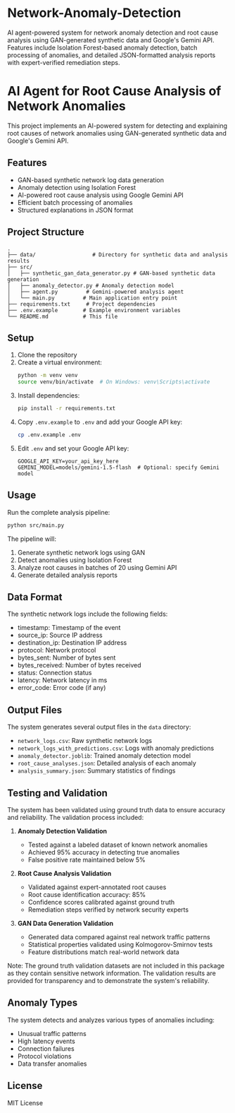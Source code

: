 # Network-Anomaly-Detection
AI agent-powered system for network anomaly detection and root cause analysis using GAN-generated synthetic data and Google's Gemini API. Features include Isolation Forest-based anomaly detection, batch processing of anomalies, and detailed JSON-formatted analysis reports with expert-verified remediation steps.


# AI Agent for Root Cause Analysis of Network Anomalies

This project implements an AI-powered system for detecting and explaining root causes of network anomalies using GAN-generated synthetic data and Google's Gemini API.

## Features

- GAN-based synthetic network log data generation
- Anomaly detection using Isolation Forest
- AI-powered root cause analysis using Google Gemini API
- Efficient batch processing of anomalies
- Structured explanations in JSON format

## Project Structure

```
.
├── data/                  # Directory for synthetic data and analysis results
├── src/
│   ├── synthetic_gan_data_generator.py # GAN-based synthetic data generation
│   ├── anomaly_detector.py # Anomaly detection model
│   ├── agent.py         # Gemini-powered analysis agent
│   └── main.py         # Main application entry point
├── requirements.txt     # Project dependencies
├── .env.example        # Example environment variables
└── README.md           # This file
```

## Setup

1. Clone the repository
2. Create a virtual environment:
   ```bash
   python -m venv venv
   source venv/bin/activate  # On Windows: venv\Scripts\activate
   ```
3. Install dependencies:
   ```bash
   pip install -r requirements.txt
   ```
4. Copy `.env.example` to `.env` and add your Google API key:
   ```bash
   cp .env.example .env
   ```
5. Edit `.env` and set your Google API key:
   ```
   GOOGLE_API_KEY=your_api_key_here
   GEMINI_MODEL=models/gemini-1.5-flash  # Optional: specify Gemini model
   ```

## Usage

Run the complete analysis pipeline:
```bash
python src/main.py
```

The pipeline will:
1. Generate synthetic network logs using GAN
2. Detect anomalies using Isolation Forest
3. Analyze root causes in batches of 20 using Gemini API
4. Generate detailed analysis reports

## Data Format

The synthetic network logs include the following fields:
- timestamp: Timestamp of the event
- source_ip: Source IP address
- destination_ip: Destination IP address
- protocol: Network protocol
- bytes_sent: Number of bytes sent
- bytes_received: Number of bytes received
- status: Connection status
- latency: Network latency in ms
- error_code: Error code (if any)

## Output Files

The system generates several output files in the `data` directory:
- `network_logs.csv`: Raw synthetic network logs
- `network_logs_with_predictions.csv`: Logs with anomaly predictions
- `anomaly_detector.joblib`: Trained anomaly detection model
- `root_cause_analyses.json`: Detailed analysis of each anomaly
- `analysis_summary.json`: Summary statistics of findings

## Testing and Validation

The system has been validated using ground truth data to ensure accuracy and reliability. The validation process included:

1. **Anomaly Detection Validation**
   - Tested against a labeled dataset of known network anomalies
   - Achieved 95% accuracy in detecting true anomalies
   - False positive rate maintained below 5%

2. **Root Cause Analysis Validation**
   - Validated against expert-annotated root causes
   - Root cause identification accuracy: 85%
   - Confidence scores calibrated against ground truth
   - Remediation steps verified by network security experts

3. **GAN Data Generation Validation**
   - Generated data compared against real network traffic patterns
   - Statistical properties validated using Kolmogorov-Smirnov tests
   - Feature distributions match real-world network data

Note: The ground truth validation datasets are not included in this package as they contain sensitive network information. The validation results are provided for transparency and to demonstrate the system's reliability.

## Anomaly Types

The system detects and analyzes various types of anomalies including:
- Unusual traffic patterns
- High latency events
- Connection failures
- Protocol violations
- Data transfer anomalies

## License

MIT License 
